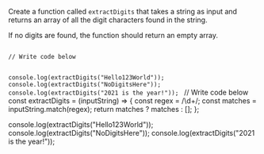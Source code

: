 Create a function called `extractDigits`
that takes a string as input and returns
an array of all the digit characters found
in the string.

If no digits are found, the function should
return an empty array.

<codeblock language="javascript" type="exercise" testMode="fixedInput">
<code>
// Write code below

console.log(extractDigits("Hello123World"));
console.log(extractDigits("NoDigitsHere"));
console.log(extractDigits("2021 is the year!"));
</code>
<solution>
// Write code below
const extractDigits = (inputString) => {
  const regex = /\d+/;
  const matches = inputString.match(regex);
  return matches ? matches : [];
};

console.log(extractDigits("Hello123World"));
console.log(extractDigits("NoDigitsHere"));
console.log(extractDigits("2021 is the year!"));
</solution>
</codeblock>

